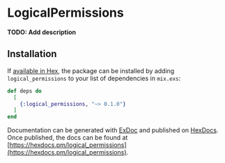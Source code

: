 # LogicalPermissions

**TODO: Add description**

## Installation

If [available in Hex](https://hex.pm/docs/publish), the package can be installed
by adding `logical_permissions` to your list of dependencies in `mix.exs`:

```elixir
def deps do
  [
    {:logical_permissions, "~> 0.1.0"}
  ]
end
```

Documentation can be generated with [ExDoc](https://github.com/elixir-lang/ex_doc)
and published on [HexDocs](https://hexdocs.pm). Once published, the docs can
be found at [https://hexdocs.pm/logical_permissions](https://hexdocs.pm/logical_permissions).

